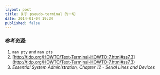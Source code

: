 ```yaml
---
layout: post
title: 关于 pseudo-terminal 的一切
date: 2014-01-04 19:34
published: false
---
```


### 参考资源:

1.  `man pty` and `man pts`
2.  [http://tldp.org/HOWTO/Text-Terminal-HOWTO-7.html#ss7.3](http://tldp.org/HOWTO/Text-Terminal-HOWTO-7.html#ss7.3)
3.  _Essential System Administration, Chapter 12 - Serial Lines and Devices_
